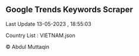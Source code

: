 

## Google Trends Keywords Scraper 
 
Last Update 13-05-2023 , 18:55:03

Country List :
VIETNAM.json



© Abdul Muttaqin 
